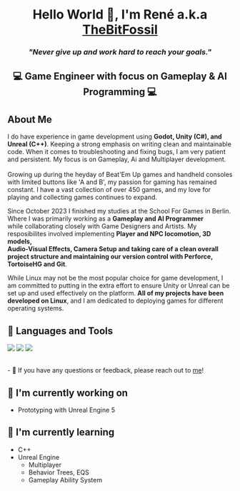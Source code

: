 <h1 align="center">
Hello World 👋, I'm René a.k.a <a href="https://www.linkedin.com/in/thebitfossil" target="_blank" rel="noreferrer">TheBitFossil</a> </h1>
<h3 align="center"> <i>"Never give up and work hard to reach your goals."</i> </h3>
<h2 align="center"> 💻 Game Engineer with focus on Gameplay & AI Programming 💻 </h2>

About Me
--------------
I do have experience in game development using **Godot, Unity (C#), and Unreal (C++)**. Keeping a strong emphasis on writing clean and maintainable code. 
When it comes to troubleshooting and fixing bugs, I am very patient and persistent. My focus is on Gameplay, Ai and Multiplayer development. 
<br>
<br>
Growing up during the heyday of Beat'Em Up games and handheld consoles with limited buttons like 'A and B', my passion for gaming has remained constant. 
I have a vast collection of over 450 games, and my love for playing and collecting games continues to expand.

Since October 2023 I finished my studies at the School For Games in Berlin. Where I was primarily working as a **Gameplay and AI Programmer** <br> 
while collaborating closely with Game Designers and Artists. My resposibilites involved implementing **Player and NPC locomotion, 3D models,<br> 
Audio-Visual Effects, Camera Setup and taking care of a clean overall project structure and maintaining our version control with Perforce, TortoiseHG and Git**.

While Linux may not be the most popular choice for game development, I am committed to putting in the extra effort to ensure Unity or Unreal can be set up and used effectively on the platform. 
**All of my projects have been developed on Linux**, and I am dedicated to deploying games for different operating systems.

## 💼 Languages and Tools
![](https://img.shields.io/badge/C%23-239120?style=for-the-badge&logo=c-sharp&logoColor=white)
![](https://img.shields.io/badge/C%2B%2B-00599C?style=for-the-badge&logo=c%2B%2B&logoColor=white)
![](https://img.shields.io/badge/Rider-000000?style=for-the-badge&logo=Rider&logoColor=white)

</br>
- 💬 If you have any questions or feedback, please reach out to <a href="mailto:thebitfossil@gmail.com">me</a>!

## 🔭 I'm currently working on

- Prototyping with Unreal Engine 5

## 🌱 I'm currently learning

- C++
- Unreal Engine
  * Multiplayer    
  * Behavior Trees, EQS
  * Gameplay Ability System
